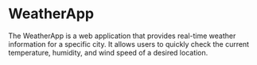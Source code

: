 # WeatherApp
The WeatherApp is a web application that provides real-time weather information for a specific city. It allows users to quickly check the current temperature, humidity, and wind speed of a desired location.
